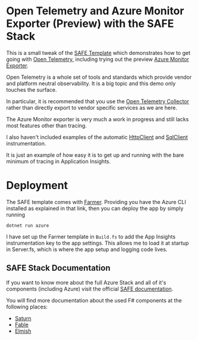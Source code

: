 # Open Telemetry and Azure Monitor Exporter (Preview) with the SAFE Stack

This is a small tweak of the [SAFE Template](https://safe-stack.github.io/docs/template-overview/) which demonstrates how to get going with [Open Telemetry](https://devblogs.microsoft.com/dotnet/opentelemetry-net-reaches-v1-0/), including trying out the preview [Azure Monitor Exporter](https://docs.microsoft.com/en-us/azure/azure-monitor/app/opentelemetry-enable?tabs=net&WT.mc_id=DT-MVP-5003978).

Open Telemetry is a whole set of tools and standards which provide vendor and platform neutral observability. It is a big topic and this demo only touches the surface.

In particular, it is recommended that you use the [Open Telemetry Collector](https://opentelemetry.io/docs/collector/) rather than directly export to vendor specific services as we are here.

The Azure Monitor exporter is very much a work in progress and still lacks most features other than tracing.

I also haven't included examples of the automatic [HttpClient](https://github.com/open-telemetry/opentelemetry-dotnet/blob/main/src/OpenTelemetry.Instrumentation.Http/README.md) and [SqlClient](https://github.com/open-telemetry/opentelemetry-dotnet/blob/main/src/OpenTelemetry.Instrumentation.SqlClient/README.md) instrumentation.

It is just an example of how easy it is to get up and running with the bare minimum of tracing in Application Insights.


# Deployment

The SAFE template comes with [Farmer](https://compositionalit.github.io/farmer/quickstarts/quickstart-3/). Providing you have the Azure CLI installed as explained in that link, then you can deploy the app by simply running

`dotnet run azure`

I have set up the Farmer template in `Build.fs` to add the App Insights instrumentation key to the app settings. This allows me to load it at startup in Server.fs, which is where the app setup and logging code lives.


## SAFE Stack Documentation

If you want to know more about the full Azure Stack and all of it's components (including Azure) visit the official [SAFE documentation](https://safe-stack.github.io/docs/).

You will find more documentation about the used F# components at the following places:

* [Saturn](https://saturnframework.org/)
* [Fable](https://fable.io/docs/)
* [Elmish](https://elmish.github.io/elmish/)
